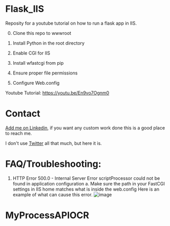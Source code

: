# Flask_IIS

Reposity for a youtube tutorial on how to run a flask app in IIS.

0. Clone this repo to wwwroot

1. Install Python in the root directory

2. Enable CGI for IIS

3. Install wfastcgi from pip

4. Ensure proper file permissions 

5. Configure Web.config

Youtube Tutorial: https://youtu.be/En9vo7Ognm0


# Contact

[Add me on Linkedin](https://www.linkedin.com/in/michael-fore-11a46a58/), if you want any custom work done this is a good place to reach me.

I don't use [Twitter](https://twitter.com/Wolfman_Brother) all that much, but here it is.

# FAQ/Troubleshooting:

1. HTTP Error 500.0 - Internal Server Error<handler> scriptProcessor could not be found in <fastCGI> application configuration
a. Make sure the path in your FastCGI settings in IIS home matches what is inside the web.config
  Here is an example of what can cause this error.
  ![image](https://user-images.githubusercontent.com/4061343/126227544-c79ad1ac-0cca-4c27-9cd5-2d886e6ada96.png)
# MyProcessAPIOCR
